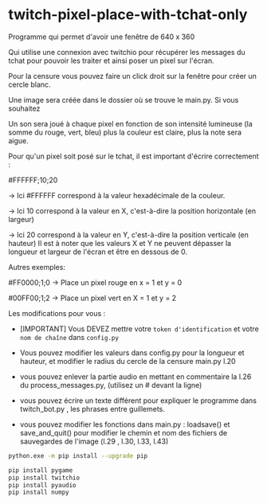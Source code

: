 # twitch-pixel-place-with-tchat-only

Programme qui permet d'avoir une fenêtre de 640 x 360

Qui utilise une connexion avec twitchio pour récupérer les messages du tchat pour pouvoir les traiter et ainsi poser un pixel sur l'écran.

Pour la censure vous pouvez faire un click droit sur la fenêtre pour créer un cercle blanc.

Une image sera créée dans le dossier où se trouve le main.py. Si vous souhaitez

Un son sera joué à chaque pixel en fonction de son intensité lumineuse (la somme du rouge, vert, bleu) plus la couleur est claire, plus la note sera aigue.

Pour qu'un pixel soit posé sur le tchat, il est important d'écrire correctement :

#FFFFFF;10;20

-> Ici #FFFFFF correspond à la valeur hexadécimale de la couleur.

-> Ici 10 correspond à la valeur en X, c'est-à-dire la position horizontale (en largeur)

-> Ici 20 correspond à la valeur en Y, c'est-à-dire la position verticale (en hauteur)
Il est à noter que les valeurs X et Y ne peuvent dépasser la longueur et largeur de l'écran et être en dessous de 0.

Autres exemples:

#FF0000;1;0 -> Place un pixel rouge en x = 1 et y = 0

#00FF00;1;2 -> Place un pixel vert en X = 1 et y = 2

Les modifications pour vous :

- [IMPORTANT] Vous DEVEZ mettre votre `token d'identification` et votre `nom de chaîne` dans `config.py`

- Vous pouvez modifier les valeurs dans config.py pour la longueur et hauteur, et modifier le radius du cercle de la censure main.py l.20
- vous pouvez enlever la partie audio en mettant en commentaire la l.26 du process_messages.py, (utilisez un # devant la ligne)
- vous pouvez écrire un texte différent pour expliquer le programme dans twitch_bot.py , les phrases entre guillemets.
- vous pouvez modifier les fonctions dans main.py : loadsave() et save_and_quit() pour modifier le chemin et nom des fichiers de sauvegardes de l'image (l.29 , l.30, l.33, l.43)

```bash
python.exe -m pip install --upgrade pip

pip install pygame
pip install twitchio
pip install pyaudio
pip install numpy
```
